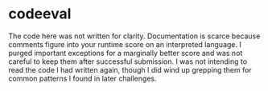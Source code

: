 # codeeval
The code here was not written for clarity.  Documentation is scarce because comments figure into your runtime score on an interpreted language.  I purged important exceptions for a marginally better score and was not careful to keep them after successful submission.  I was not intending to read the code I had written again, though I did wind up grepping them for common patterns I found in later challenges.
